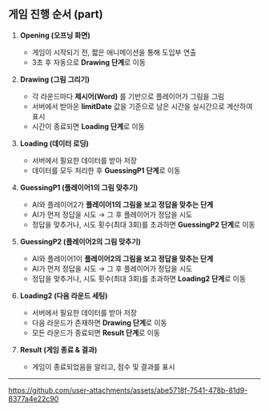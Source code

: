 ##  게임 진행 순서 (part)

1. **Opening (오프닝 화면)**
   - 게임이 시작되기 전, 짧은 애니메이션을 통해 도입부 연출
   - 3초 후 자동으로 **Drawing 단계**로 이동

2. **Drawing (그림 그리기)**
   - 각 라운드마다 **제시어(Word)** 를 기반으로 플레이어가 그림을 그림
   - 서버에서 받아온 **limitDate** 값을 기준으로 남은 시간을 실시간으로 계산하여 표시
   - 시간이 종료되면 **Loading 단계**로 이동

3. **Loading (데이터 로딩)**
   - 서버에서 필요한 데이터를 받아 저장
   - 데이터를 모두 처리한 후 **GuessingP1 단계**로 이동

4. **GuessingP1 (플레이어1의 그림 맞추기)**
   - AI와 플레이어2가 **플레이어1의 그림을 보고 정답을 맞추는 단계**
   - AI가 먼저 정답을 시도 → 그 후 플레이어가 정답을 시도
   - 정답을 맞추거나, 시도 횟수(최대 3회)를 초과하면 **GuessingP2 단계**로 이동

5. **GuessingP2 (플레이어2의 그림 맞추기)**
   - AI와 플레이어1이 **플레이어2의 그림을 보고 정답을 맞추는 단계**
   - AI가 먼저 정답을 시도 → 그 후 플레이어가 정답을 시도
   - 정답을 맞추거나, 시도 횟수(최대 3회)를 초과하면 **Loading2 단계**로 이동

6. **Loading2 (다음 라운드 세팅)**
   - 서버에서 필요한 데이터를 받아 저장
   - 다음 라운드가 존재하면 **Drawing 단계**로 이동
   - 모든 라운드가 종료되면 **Result 단계**로 이동

7. **Result (게임 종료 & 결과)**
   - 게임이 종료되었음을 알리고, 점수 및 결과를 표시

---

https://github.com/user-attachments/assets/abe5718f-7541-478b-81d9-8377a4e22c90

